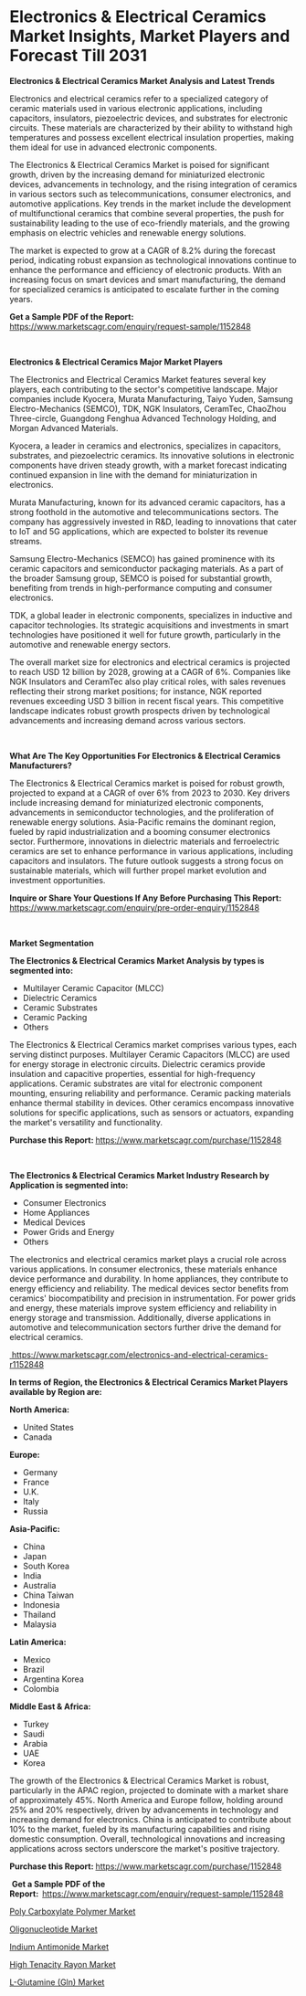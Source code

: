 <p><h1>Electronics & Electrical Ceramics Market Insights, Market Players and Forecast Till 2031</h1></p><p><strong>Electronics & Electrical Ceramics Market Analysis and Latest Trends</strong></p>
<p><p>Electronics and electrical ceramics refer to a specialized category of ceramic materials used in various electronic applications, including capacitors, insulators, piezoelectric devices, and substrates for electronic circuits. These materials are characterized by their ability to withstand high temperatures and possess excellent electrical insulation properties, making them ideal for use in advanced electronic components.</p><p>The Electronics & Electrical Ceramics Market is poised for significant growth, driven by the increasing demand for miniaturized electronic devices, advancements in technology, and the rising integration of ceramics in various sectors such as telecommunications, consumer electronics, and automotive applications. Key trends in the market include the development of multifunctional ceramics that combine several properties, the push for sustainability leading to the use of eco-friendly materials, and the growing emphasis on electric vehicles and renewable energy solutions. </p><p>The market is expected to grow at a CAGR of 8.2% during the forecast period, indicating robust expansion as technological innovations continue to enhance the performance and efficiency of electronic products. With an increasing focus on smart devices and smart manufacturing, the demand for specialized ceramics is anticipated to escalate further in the coming years.</p></p>
<p><strong>Get a Sample PDF of the Report:&nbsp;</strong> <a href="https://www.marketscagr.com/enquiry/request-sample/1152848">https://www.marketscagr.com/enquiry/request-sample/1152848</a></p>
<p>&nbsp;</p>
<p><strong>Electronics & Electrical Ceramics Major Market Players</strong></p>
<p><p>The Electronics and Electrical Ceramics Market features several key players, each contributing to the sector's competitive landscape. Major companies include Kyocera, Murata Manufacturing, Taiyo Yuden, Samsung Electro-Mechanics (SEMCO), TDK, NGK Insulators, CeramTec, ChaoZhou Three-circle, Guangdong Fenghua Advanced Technology Holding, and Morgan Advanced Materials.</p><p>Kyocera, a leader in ceramics and electronics, specializes in capacitors, substrates, and piezoelectric ceramics. Its innovative solutions in electronic components have driven steady growth, with a market forecast indicating continued expansion in line with the demand for miniaturization in electronics.</p><p>Murata Manufacturing, known for its advanced ceramic capacitors, has a strong foothold in the automotive and telecommunications sectors. The company has aggressively invested in R&D, leading to innovations that cater to IoT and 5G applications, which are expected to bolster its revenue streams.</p><p>Samsung Electro-Mechanics (SEMCO) has gained prominence with its ceramic capacitors and semiconductor packaging materials. As a part of the broader Samsung group, SEMCO is poised for substantial growth, benefiting from trends in high-performance computing and consumer electronics.</p><p>TDK, a global leader in electronic components, specializes in inductive and capacitor technologies. Its strategic acquisitions and investments in smart technologies have positioned it well for future growth, particularly in the automotive and renewable energy sectors.</p><p>The overall market size for electronics and electrical ceramics is projected to reach USD 12 billion by 2028, growing at a CAGR of 6%. Companies like NGK Insulators and CeramTec also play critical roles, with sales revenues reflecting their strong market positions; for instance, NGK reported revenues exceeding USD 3 billion in recent fiscal years. This competitive landscape indicates robust growth prospects driven by technological advancements and increasing demand across various sectors.</p></p>
<p>&nbsp;</p>
<p><strong>What Are The Key Opportunities For Electronics & Electrical Ceramics Manufacturers?</strong></p>
<p><p>The Electronics & Electrical Ceramics market is poised for robust growth, projected to expand at a CAGR of over 6% from 2023 to 2030. Key drivers include increasing demand for miniaturized electronic components, advancements in semiconductor technologies, and the proliferation of renewable energy solutions. Asia-Pacific remains the dominant region, fueled by rapid industrialization and a booming consumer electronics sector. Furthermore, innovations in dielectric materials and ferroelectric ceramics are set to enhance performance in various applications, including capacitors and insulators. The future outlook suggests a strong focus on sustainable materials, which will further propel market evolution and investment opportunities.</p></p>
<p><strong>Inquire or Share Your Questions If Any Before Purchasing This Report:</strong> <a href="https://www.marketscagr.com/enquiry/pre-order-enquiry/1152848">https://www.marketscagr.com/enquiry/pre-order-enquiry/1152848</a></p>
<p>&nbsp;</p>
<p><strong>Market Segmentation</strong></p>
<p><strong>The Electronics & Electrical Ceramics Market Analysis by types is segmented into:</strong></p>
<p><ul><li>Multilayer Ceramic Capacitor (MLCC)</li><li>Dielectric Ceramics</li><li>Ceramic Substrates</li><li>Ceramic Packing</li><li>Others</li></ul></p>
<p><p>The Electronics & Electrical Ceramics market comprises various types, each serving distinct purposes. Multilayer Ceramic Capacitors (MLCC) are used for energy storage in electronic circuits. Dielectric ceramics provide insulation and capacitive properties, essential for high-frequency applications. Ceramic substrates are vital for electronic component mounting, ensuring reliability and performance. Ceramic packing materials enhance thermal stability in devices. Other ceramics encompass innovative solutions for specific applications, such as sensors or actuators, expanding the market's versatility and functionality.</p></p>
<p><strong>Purchase this Report:&nbsp;</strong><a href="https://www.marketscagr.com/purchase/1152848">https://www.marketscagr.com/purchase/1152848</a></p>
<p>&nbsp;</p>
<p><strong>The Electronics & Electrical Ceramics Market Industry Research by Application is segmented into:</strong></p>
<p><ul><li>Consumer Electronics</li><li>Home Appliances</li><li>Medical Devices</li><li>Power Grids and Energy</li><li>Others</li></ul></p>
<p><p>The electronics and electrical ceramics market plays a crucial role across various applications. In consumer electronics, these materials enhance device performance and durability. In home appliances, they contribute to energy efficiency and reliability. The medical devices sector benefits from ceramics' biocompatibility and precision in instrumentation. For power grids and energy, these materials improve system efficiency and reliability in energy storage and transmission. Additionally, diverse applications in automotive and telecommunication sectors further drive the demand for electrical ceramics.</p></p>
<p><a href="https://www.marketscagr.com/electronics-and-electrical-ceramics-r1152848">&nbsp;https://www.marketscagr.com/electronics-and-electrical-ceramics-r1152848</a></p>
<p><strong>In terms of Region, the Electronics & Electrical Ceramics Market Players available by Region are:</strong></p>
<p>
    <p> <strong> North America: </strong>
        <ul>
            <li>United States</li>
            <li>Canada</li>
        </ul>
        </p> 
    <p> <strong> Europe: </strong>
        <ul>
            <li>Germany</li>
            <li>France</li>
            <li>U.K.</li>
            <li>Italy</li>
            <li>Russia</li>
        </ul>
        </p> 
    <p> <strong> Asia-Pacific: </strong>
        <ul>
            <li>China</li>
            <li>Japan</li>
            <li>South Korea</li>
            <li>India</li>
            <li>Australia</li>
            <li>China Taiwan</li>
            <li>Indonesia</li>
            <li>Thailand</li>
            <li>Malaysia</li>
        </ul>
        </p> 
    <p> <strong> Latin America: </strong>
        <ul>
            <li>Mexico</li>
            <li>Brazil</li>
            <li>Argentina Korea</li>
            <li>Colombia</li>
        </ul>
        </p> 
    <p> <strong> Middle East & Africa: </strong>
        <ul>
            <li>Turkey</li>
            <li>Saudi</li>
            <li>Arabia</li>
            <li>UAE</li>
            <li>Korea</li>
        </ul>
    </p>
    </p>
<p><p>The growth of the Electronics & Electrical Ceramics Market is robust, particularly in the APAC region, projected to dominate with a market share of approximately 45%. North America and Europe follow, holding around 25% and 20% respectively, driven by advancements in technology and increasing demand for electronics. China is anticipated to contribute about 10% to the market, fueled by its manufacturing capabilities and rising domestic consumption. Overall, technological innovations and increasing applications across sectors underscore the market's positive trajectory.</p></p>
<p><strong>Purchase this Report: </strong><a href="https://www.marketscagr.com/purchase/1152848">https://www.marketscagr.com/purchase/1152848</a></p>
<p>&nbsp;<strong>Get a Sample PDF of the Report:&nbsp;&nbsp;</strong><a href="https://www.marketscagr.com/enquiry/request-sample/1152848">https://www.marketscagr.com/enquiry/request-sample/1152848</a></p>
<p><strong></strong></p>
<p><p><a href="https://issuu.com/reportprime-2/docs/poly-carboxylate-polymer-market-siz_33c879114e49fc">Poly Carboxylate Polymer Market</a></p><p><a href="https://www.linkedin.com/pulse/oligonucleotide-market-research-report-forecast-growth-prospects-vhqdf?trackingId=GRDV7F24TYWacklRZ%2Brtzg%3D%3D">Oligonucleotide Market</a></p><p><a href="https://www.linkedin.com/pulse/strategic-roadmap-success-global-indium-antimonide-market-uasxf?trackingId=m6kSS7BYRSSJKLvp1wtOCg%3D%3D">Indium Antimonide Market</a></p><p><a href="https://www.linkedin.com/pulse/global-high-tenacity-rayon-market-analysis-key-trends-future-ykp8f?trackingId=KNqf3jK%2BQOuHebPWVOzUVQ%3D%3D">High Tenacity Rayon Market</a></p><p><a href="https://issuu.com/reportprime-2/docs/l-glutamine-gln-market-size-2030.pp_36e87a775b0387">L-Glutamine (Gln) Market</a></p></p>